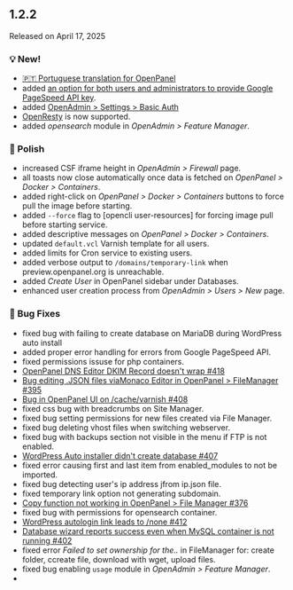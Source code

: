 ## 1.2.2

Released on April 17, 2025

### 💡 New!
- [ 🇵🇹 Portuguese translation for OpenPanel](https://community.openpanel.org/d/154-fala-portugues-portuguese-translation-for-openpanel)
- added [an option for both users and administrators to provide Google PageSpeed API key](https://dev.openpanel.com/cli/websites.html#PageSpeed).
- added [OpenAdmin > Settings > Basic Auth](https://openpanel.com/docs/admin/security/basic_auth)
- [OpenResty](https://openresty.org/en/) is now supported.
- added *opensearch* module in *OpenAdmin > Feature Manager*.

### 💅 Polish
- increased CSF iframe height in *OpenAdmin > Firewall* page.
- all toasts now close automatically once data is fetched on *OpenPanel > Docker > Containers*.
- added right-click on *OpenPanel > Docker > Containers* buttons to force pull the image before starting.
- added `--force` flag to [opencli user-resources] for forcing image pull before starting service.
- added descriptive messages on *OpenPanel > Docker > Containers*.
- updated `default.vcl` Varnish template for all users. 
- added limits for Cron service to existing users.
- added verbose output to `/domains/temporary-link` when preview.openpanel.org is unreachable.
- added *Create User* in OpenPanel sidebar under Databases.
- enhanced user creation process from *OpenAdmin > Users > New* page.

### 🐛 Bug Fixes
- fixed bug with failing to create database on MariaDB during WordPress auto install
- added proper error handling for errors from Google PageSpeed API.
- fixed permissions issuse for php containers.
- [OpenPanel DNS Editor DKIM Record doesn't wrap #418](https://github.com/stefanpejcic/OpenPanel/issues/418)
- [Bug editing .JSON files viaMonaco Editor in OpenPanel > FileManager #395](https://github.com/stefanpejcic/OpenPanel/issues/395)
- [Bug in OpenPanel UI on /cache/varnish #408](https://github.com/stefanpejcic/OpenPanel/issues/408)
- fixed css bug with breadcrumbs on Site Manager.
- fixed bug setting permissions for new files created via File Manager.
- fixed bug deleting vhost files when switching webserver.
- fixed bug with backups section not visible in the menu if FTP is not enabled.
- [WordPress Auto installer didn't create database #407](https://github.com/stefanpejcic/OpenPanel/issues/407)
- fixed error causing first and last item from enabled_modules to not be imported.
- fixed bug detecting user's ip address jfrom ip.json file.
- fixed temporary link option not generating subdomain.
- [Copy function not working in OpenPanel > File Manager #376](https://github.com/stefanpejcic/OpenPanel/issues/376)
- fixed bug with permissions for opensearch container.
- [WordPress autologin link leads to /none #412](https://github.com/stefanpejcic/OpenPanel/issues/412)
- [Database wizard reports success even when MySQL container is not running #402](https://github.com/stefanpejcic/OpenPanel/issues/402)
- fixed error *Failed to set ownership for the..* in FileManager for: create folder, ccreate file, download with wget, upload files.
- fixed bug enabling `usage` module in *OpenAdmin > Feature Manager*.
- 

  


